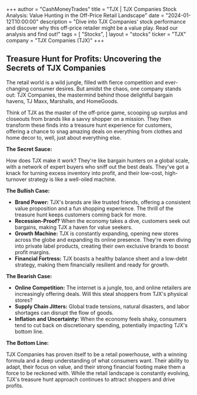 +++
author = "CashMoneyTrades"
title = "TJX |  TJX Companies Stock Analysis: Value Hunting in the Off-Price Retail Landscape"
date = "2024-01-12T10:00:00"
description = "Dive into TJX Companies' stock performance and discover why this off-price retailer might be a value play. Read our analysis and find out!"
tags = [
"Stocks",
]
layout = "stocks"
ticker = "TJX"
company = "TJX Companies (TJX)"
+++
        


##  Treasure Hunt for Profits: Uncovering the Secrets of TJX Companies

The retail world is a wild jungle, filled with fierce competition and ever-changing consumer desires. But amidst the chaos, one company stands out:  TJX Companies, the mastermind behind those delightful bargain havens, TJ Maxx, Marshalls, and HomeGoods.  

Think of TJX as the master of the off-price game, scooping up surplus and closeouts from brands like a savvy shopper on a mission. They then transform these finds into a treasure hunt experience for customers, offering a chance to snag amazing deals on everything from clothes and home decor to, well, just about everything else.

**The Secret Sauce:**

How does TJX make it work? They're like bargain hunters on a global scale, with a network of expert buyers who sniff out the best deals. They've got a knack for turning excess inventory into profit, and their low-cost, high-turnover strategy is like a well-oiled machine. 

**The Bullish Case:**

* **Brand Power:**  TJX's brands are like trusted friends, offering a consistent value proposition and a fun shopping experience. The thrill of the treasure hunt keeps customers coming back for more. 
* **Recession-Proof?**  When the economy takes a dive, customers seek out bargains, making TJX a haven for value seekers.  
* **Growth Machine:** TJX is constantly expanding, opening new stores across the globe and expanding its online presence. They're even diving into private label products, creating their own exclusive brands to boost profit margins. 
* **Financial Fortress:**  TJX boasts a healthy balance sheet and a low-debt strategy, making them financially resilient and ready for growth. 

**The Bearish Case:**

* **Online Competition:** The internet is a jungle, too, and online retailers are increasingly offering deals. Will this steal shoppers from TJX's physical stores? 
* **Supply Chain Jitters:**  Global trade tensions, natural disasters, and labor shortages can disrupt the flow of goods.  
* **Inflation and Uncertainty:**  When the economy feels shaky, consumers tend to cut back on discretionary spending, potentially impacting TJX's bottom line. 

**The Bottom Line:**

TJX Companies has proven itself to be a retail powerhouse, with a winning formula and a deep understanding of what consumers want. Their ability to adapt, their focus on value, and their strong financial footing make them a force to be reckoned with.  While the retail landscape is constantly evolving, TJX's treasure hunt approach continues to attract shoppers and drive profits. 

        
